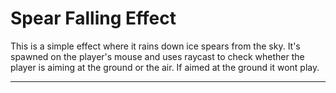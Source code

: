 # Spear Falling Effect

This is a simple effect where it rains down ice spears from the sky. It's spawned on the player's mouse and uses raycast to check whether the player is aiming at the ground or the air. If aimed at the ground it wont play.

--------------------------------------------------------------------------------------------------------------------

